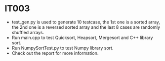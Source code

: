 # IT003
- test_gen.py is used to generate 10 testcase, the 1st one is a sorted array, the 2nd one is a reversed sorted array and the last 8 cases are randomly shuffled arrays.
- Run main.cpp to test Quicksort, Heapsort, Mergesort and C++ library sort.
- Run NumpySortTest.py to test Numpy library sort.
- Check out the report for more information.
